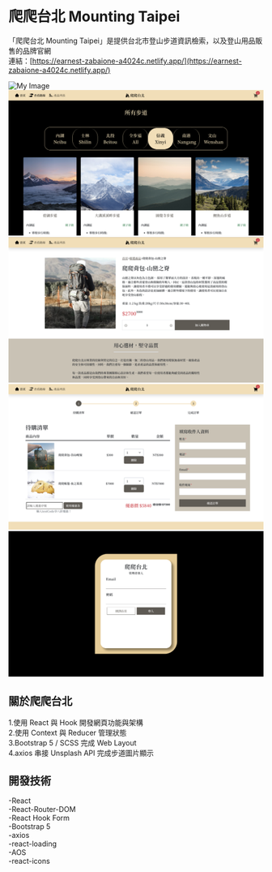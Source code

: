 # 爬爬台北 Mounting Taipei

「爬爬台北 Mounting Taipei」是提供台北市登山步道資訊檢索，以及登山用品販售的品牌官網  
連結：[https://earnest-zabaione-a4024c.netlify.app/](https://earnest-zabaione-a4024c.netlify.app/)

![My Image](./readmeimg/home.png)
![My Image](./readmeimg/mountingroute.png)
![My Image](./readmeimg/productdetail.png)
![My Image](./readmeimg/payment.png)
![My Image](./readmeimg/login.png)

## 關於爬爬台北

1.使用 React 與 Hook 開發網頁功能與架構  
2.使用 Context 與 Reducer 管理狀態  
3.Bootstrap 5 / SCSS 完成 Web Layout  
4.axios 串接 Unsplash API 完成步道圖片顯示

## 開發技術

-React  
-React-Router-DOM  
-React Hook Form  
-Bootstrap 5  
-axios  
-react-loading  
-AOS  
-react-icons
